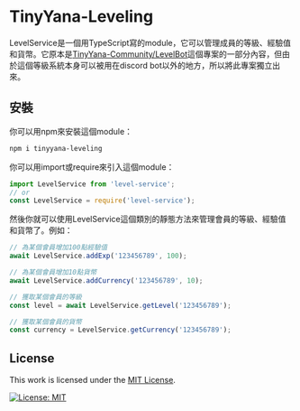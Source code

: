 # TinyYana-Leveling

LevelService是一個用TypeScript寫的module，它可以管理成員的等級、經驗值和貨幣。它原本是[TinyYana-Community/LevelBot](https://github.com/TinyYana-Community/LevelBot)這個專案的一部分內容，但由於這個等級系統本身可以被用在discord bot以外的地方，所以將此專案獨立出來。

## 安裝

你可以用npm來安裝這個module：

```sh
npm i tinyyana-leveling
```

你可以用import或require來引入這個module：
```js
import LevelService from 'level-service';
// or
const LevelService = require('level-service');
```
然後你就可以使用LevelService這個類別的靜態方法來管理會員的等級、經驗值和貨幣了。例如：
```js
// 為某個會員增加100點經驗值
await LevelService.addExp('123456789', 100);

// 為某個會員增加10點貨幣
await LevelService.addCurrency('123456789', 10);

// 獲取某個會員的等級
const level = await LevelService.getLevel('123456789');

// 獲取某個會員的貨幣
const currency = LevelService.getCurrency('123456789');
```

## License

This work is licensed under the [MIT License](https://opensource.org/licenses/MIT).

[![License: MIT](https://img.shields.io/badge/License-MIT-yellow.svg)](https://opensource.org/licenses/MIT)
